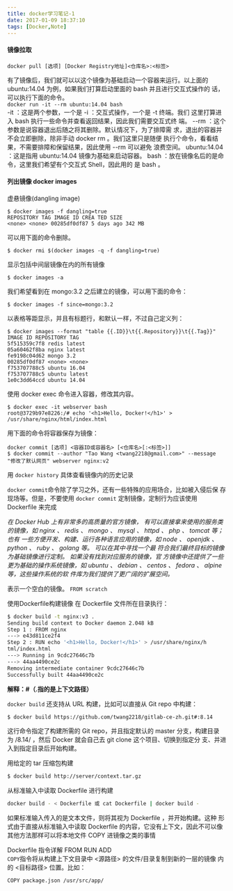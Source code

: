 ```yaml
---
title: docker学习笔记-1
date: 2017-01-09 18:37:10
tags: [Docker,Note]
---
```


#### 镜像拉取
`docker pull [选项] [Docker Registry地址]<仓库名>:<标签>`

有了镜像后，我们就可以以这个镜像为基础启动一个容器来运行。以上面的
ubuntu:14.04 为例，如果我们打算启动里面的 bash 并且进行交互式操作的
话，可以执行下面的命令。  
`docker run -it --rm ubuntu:14.04 bash`  
-it ：这是两个参数，一个是 -i ：交互式操作，一个是 -t 终端。我们
这里打算进入 bash 执行一些命令并查看返回结果，因此我们需要交互式终
端。
--rm ：这个参数是说容器退出后随之将其删除。默认情况下，为了排障需
求，退出的容器并不会立即删除，除非手动 docker rm 。我们这里只是随便
执行个命令，看看结果，不需要排障和保留结果，因此使用 --rm 可以避免
浪费空间。
ubuntu:14.04 ：这是指用 ubuntu:14.04 镜像为基础来启动容器。
bash ：放在镜像名后的是命令，这里我们希望有个交互式 Shell，因此用的
是 bash 。

<!--more-->
#### 列出镜像 docker images

 虚悬镜像(dangling image) 
 
```
$ docker images -f dangling=true
REPOSITORY TAG IMAGE ID CREA TED SIZE
<none> <none> 00285df0df87 5 days ago 342 MB
```

可以用下面的命令删除。

```
$ docker rmi $(docker images -q -f dangling=true)
```

显示包括中间层镜像在内的所有镜像

```
$ docker images -a
```

我们希望看到在 mongo:3.2 之后建立的镜像，可以用下面的命令：

```
$ docker images -f since=mongo:3.2
```

以表格等距显示，并且有标题行，和默认一样，不过自己定义列：
```
$ docker images --format "table {{.ID}}\t{{.Repository}}\t{{.Tag}}"
IMAGE ID REPOSITORY TAG
5f515359c7f8 redis latest
05a60462f8ba nginx latest
fe9198c04d62 mongo 3.2
00285df0df87 <none> <none>
f753707788c5 ubuntu 16.04
f753707788c5 ubuntu latest
1e0c3dd64ccd ubuntu 14.04
```

使用 docker exec 命令进入容器，修改其内容。

```
$ docker exec -it webserver bash
root@3729b97e8226:/# echo '<h1>Hello, Docker!</h1>' > /usr/share/nginx/html/index.html
```

用下面的命令将容器保存为镜像：

```
docker commit [选项] <容器ID或容器名> [<仓库名>[:<标签>]]
$ docker commit --author "Tao Wang <twang2218@gmail.com>" --message "修改了默认网页" webserver nginx:v2
```

用 `docker history` 具体查看镜像内的历史记录

`docker commit`命令除了学习之外，还有一些特殊的应用场合，比如被入侵后保
存现场等。但是，不要使用 `docker commit` 定制镜像，定制行为应该使用
Dockerfile 来完成


*在 Docker Hub 上有非常多的高质量的官方镜像， 有可以直接拿来使用的服务类
的镜像，如
nginx 、 redis 、 mongo 、 mysql 、 httpd 、 php 、 tomcat 等； 也有
一些方便开发、构建、运行各种语言应用的镜像，如
node 、 openjdk 、 python 、 ruby 、 golang 等。 可以在其中寻找一个最
符合我们最终目标的镜像为基础镜像进行定制。 如果没有找到对应服务的镜像，官
方镜像中还提供了一些更为基础的操作系统镜像，如
ubuntu 、 debian 、 centos 、 fedora 、 alpine 等，这些操作系统的软
件库为我们提供了更广阔的扩展空间。*

表示一个空白的镜像。
`FROM scratch`

使用Dockerfile构建镜像
在 Dockerfile 文件所在目录执行：

```bash
$ docker build -t nginx:v3 .
Sending build context to Docker daemon 2.048 kB
Step 1 : FROM nginx
---> e43d811ce2f4
Step 2 : RUN echo '<h1>Hello, Docker!</h1>' > /usr/share/nginx/h
tml/index.html
---> Running in 9cdc27646c7b
---> 44aa4490ce2c
Removing intermediate container 9cdc27646c7b
Successfully built 44aa4490ce2c
```
**解释：#（.指的是上下文路径）**

`docker build` 还支持从 URL 构建，比如可以直接从 Git
repo 中构建：

```bash
$ docker build https://github.com/twang2218/gitlab-ce-zh.git#:8.14
```

这行命令指定了构建所需的 Git repo，并且指定默认的 master 分支，构建目录
为 /8.14/ ，然后 Docker 就会自己去 git clone 这个项目、切换到指定分
支、并进入到指定目录后开始构建。

用给定的 tar 压缩包构建

```bash
$ docker build http://server/context.tar.gz
```

从标准输入中读取 Dockerfile 进行构建

```bash
docker build - < Dockerfile 或 cat Dockerfile | docker build -
```

如果标准输入传入的是文本文件，则将其视为 Dockerfile ，并开始构建。这种
形式由于直接从标准输入中读取 Dockerfile 的内容，它没有上下文，因此不可以像
其他方法那样可以将本地文件 COPY 进镜像之类的事情

Dockerfile 指令详解
FROM RUN ADD    
`COPY`指令将从构建上下文目录中 <源路径> 的文件/目录复制到新的一层的镜像
内的 <目标路径> 位置。比如：

```
COPY package.json /usr/src/app/
```
